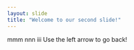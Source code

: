 ```yaml
---
layout: slide
title: "Welcome to our second slide!"
---
```

mmm nnn iii
Use the left arrow to go back!
